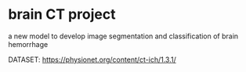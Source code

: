# brain CT project
 a new model to develop image segmentation and classification of brain hemorrhage 

 DATASET: https://physionet.org/content/ct-ich/1.3.1/
